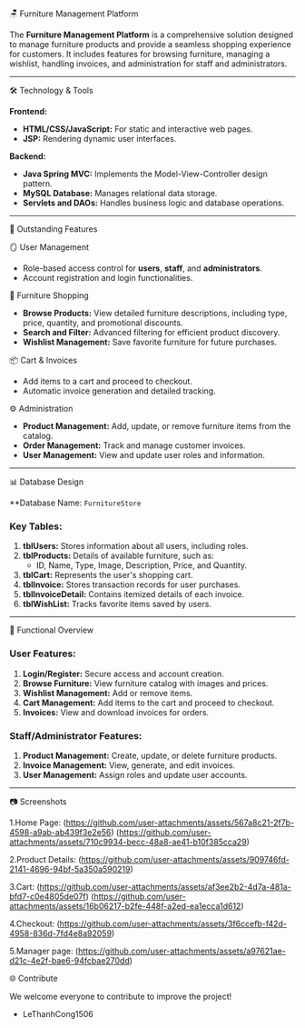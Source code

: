 
🪑 Furniture Management Platform

The **Furniture Management Platform** is a comprehensive solution designed to manage furniture products and provide a seamless shopping experience for customers. It includes features for browsing furniture, managing a wishlist, handling invoices, and administration for staff and administrators.

---

🛠️ Technology & Tools

**Frontend:**
- **HTML/CSS/JavaScript:** For static and interactive web pages.
- **JSP:** Rendering dynamic user interfaces.

**Backend:**
- **Java Spring MVC:** Implements the Model-View-Controller design pattern.
- **MySQL Database:** Manages relational data storage.
- **Servlets and DAOs:** Handles business logic and database operations.

---

🚀 Outstanding Features

🪞 User Management
- Role-based access control for **users**, **staff**, and **administrators**.
- Account registration and login functionalities.

🛒 Furniture Shopping
- **Browse Products:** View detailed furniture descriptions, including type, price, quantity, and promotional discounts.
- **Search and Filter:** Advanced filtering for efficient product discovery.
- **Wishlist Management:** Save favorite furniture for future purchases.

📦 Cart & Invoices
- Add items to a cart and proceed to checkout.
- Automatic invoice generation and detailed tracking.

⚙️ Administration
- **Product Management:** Add, update, or remove furniture items from the catalog.
- **Order Management:** Track and manage customer invoices.
- **User Management:** View and update user roles and information.

---

📊 Database Design

**Database Name: `FurnitureStore`

### Key Tables:
1. **tblUsers:** Stores information about all users, including roles.
2. **tblProducts:** Details of available furniture, such as:
   - ID, Name, Type, Image, Description, Price, and Quantity.
3. **tblCart:** Represents the user's shopping cart.
4. **tblInvoice:** Stores transaction records for user purchases.
5. **tblInvoiceDetail:** Contains itemized details of each invoice.
6. **tblWishList:** Tracks favorite items saved by users.

---

📝 Functional Overview

### User Features:
1. **Login/Register:** Secure access and account creation.
2. **Browse Furniture:** View furniture catalog with images and prices.
3. **Wishlist Management:** Add or remove items.
4. **Cart Management:** Add items to the cart and proceed to checkout.
5. **Invoices:** View and download invoices for orders.

### Staff/Administrator Features:
1. **Product Management:** Create, update, or delete furniture products.
2. **Invoice Management:** View, generate, and edit invoices.
3. **User Management:** Assign roles and update user accounts.

---

📷 Screenshots

1.Home Page:
(https://github.com/user-attachments/assets/567a8c21-2f7b-4598-a9ab-ab439f3e2e56)
(https://github.com/user-attachments/assets/710c9934-becc-48a8-ae41-b10f385cca29)

2.Product Details:
(https://github.com/user-attachments/assets/909746fd-2141-4696-94bf-5a350a590219)

3.Cart:
(https://github.com/user-attachments/assets/af3ee2b2-4d7a-481a-bfd7-c0e4805de07f)
(https://github.com/user-attachments/assets/16b06217-b2fe-448f-a2ed-ea1ecca1d612)

4.Checkout:
(https://github.com/user-attachments/assets/3f6ccefb-f42d-4958-836d-7fd4e8a92059)

5.Manager page:
(https://github.com/user-attachments/assets/a97621ae-d21c-4e2f-bae6-94fcbae270dd)

🌐 Contribute

We welcome everyone to contribute to improve the project!
+ LeThanhCong1506
